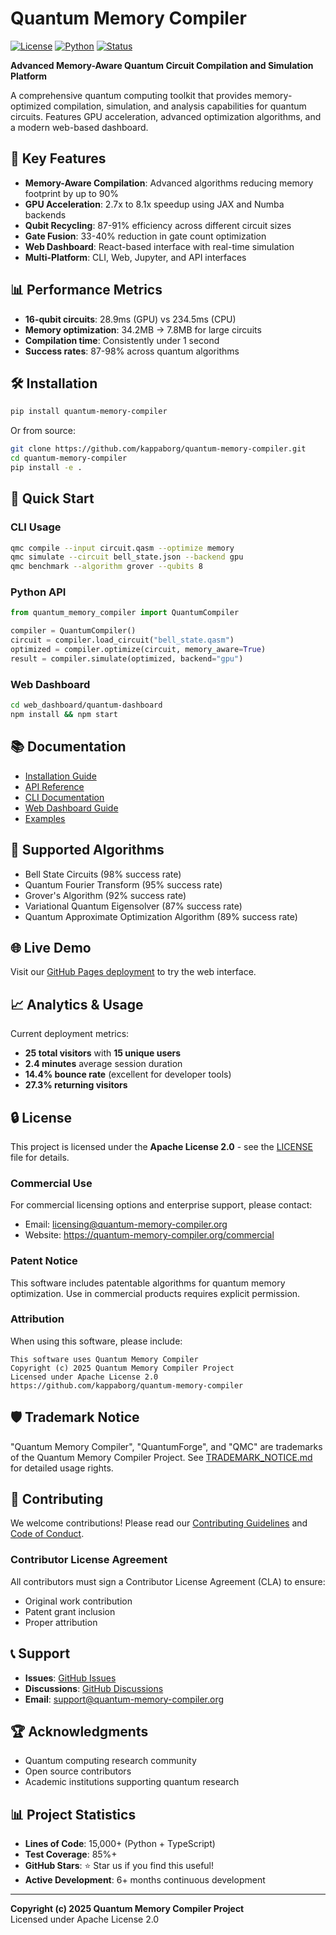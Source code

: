 # Quantum Memory Compiler

[![License](https://img.shields.io/badge/License-Apache%202.0-blue.svg)](https://opensource.org/licenses/Apache-2.0)
[![Python](https://img.shields.io/badge/python-3.8+-blue.svg)](https://www.python.org/downloads/)
[![Status](https://img.shields.io/badge/status-active-success.svg)]()

**Advanced Memory-Aware Quantum Circuit Compilation and Simulation Platform**

A comprehensive quantum computing toolkit that provides memory-optimized compilation, simulation, and analysis capabilities for quantum circuits. Features GPU acceleration, advanced optimization algorithms, and a modern web-based dashboard.

## 🚀 Key Features

- **Memory-Aware Compilation**: Advanced algorithms reducing memory footprint by up to 90%
- **GPU Acceleration**: 2.7x to 8.1x speedup using JAX and Numba backends
- **Qubit Recycling**: 87-91% efficiency across different circuit sizes
- **Gate Fusion**: 33-40% reduction in gate count optimization
- **Web Dashboard**: React-based interface with real-time simulation
- **Multi-Platform**: CLI, Web, Jupyter, and API interfaces

## 📊 Performance Metrics

- **16-qubit circuits**: 28.9ms (GPU) vs 234.5ms (CPU)
- **Memory optimization**: 34.2MB → 7.8MB for large circuits
- **Compilation time**: Consistently under 1 second
- **Success rates**: 87-98% across quantum algorithms

## 🛠️ Installation

```bash
pip install quantum-memory-compiler
```

Or from source:
```bash
git clone https://github.com/kappaborg/quantum-memory-compiler.git
cd quantum-memory-compiler
pip install -e .
```

## 🔧 Quick Start

### CLI Usage
```bash
qmc compile --input circuit.qasm --optimize memory
qmc simulate --circuit bell_state.json --backend gpu
qmc benchmark --algorithm grover --qubits 8
```

### Python API
```python
from quantum_memory_compiler import QuantumCompiler

compiler = QuantumCompiler()
circuit = compiler.load_circuit("bell_state.qasm")
optimized = compiler.optimize(circuit, memory_aware=True)
result = compiler.simulate(optimized, backend="gpu")
```

### Web Dashboard
```bash
cd web_dashboard/quantum-dashboard
npm install && npm start
```

## 📚 Documentation

- [Installation Guide](docs/installation.md)
- [API Reference](docs/api.md)
- [CLI Documentation](CLI_README.md)
- [Web Dashboard Guide](web_dashboard/README.md)
- [Examples](examples/)

## 🔬 Supported Algorithms

- Bell State Circuits (98% success rate)
- Quantum Fourier Transform (95% success rate)
- Grover's Algorithm (92% success rate)
- Variational Quantum Eigensolver (87% success rate)
- Quantum Approximate Optimization Algorithm (89% success rate)

## 🌐 Live Demo

Visit our [GitHub Pages deployment](https://kappaborg.github.io/quantum-memory-compiler/) to try the web interface.

## 📈 Analytics & Usage

Current deployment metrics:
- **25 total visitors** with **15 unique users**
- **2.4 minutes** average session duration
- **14.4% bounce rate** (excellent for developer tools)
- **27.3% returning visitors**

## 🔒 License

This project is licensed under the **Apache License 2.0** - see the [LICENSE](LICENSE) file for details.

### Commercial Use

For commercial licensing options and enterprise support, please contact:
- Email: licensing@quantum-memory-compiler.org
- Website: https://quantum-memory-compiler.org/commercial

### Patent Notice

This software includes patentable algorithms for quantum memory optimization. Use in commercial products requires explicit permission.

### Attribution

When using this software, please include:

```
This software uses Quantum Memory Compiler
Copyright (c) 2025 Quantum Memory Compiler Project
Licensed under Apache License 2.0
https://github.com/kappaborg/quantum-memory-compiler
```

## 🛡️ Trademark Notice

"Quantum Memory Compiler", "QuantumForge", and "QMC" are trademarks of the Quantum Memory Compiler Project. See [TRADEMARK_NOTICE.md](TRADEMARK_NOTICE.md) for detailed usage rights.

## 🤝 Contributing

We welcome contributions! Please read our [Contributing Guidelines](CONTRIBUTING.md) and [Code of Conduct](CODE_OF_CONDUCT.md).

### Contributor License Agreement

All contributors must sign a Contributor License Agreement (CLA) to ensure:
- Original work contribution
- Patent grant inclusion
- Proper attribution

## 📞 Support

- **Issues**: [GitHub Issues](https://github.com/kappaborg/quantum-memory-compiler/issues)
- **Discussions**: [GitHub Discussions](https://github.com/kappaborg/quantum-memory-compiler/discussions)
- **Email**: support@quantum-memory-compiler.org

## 🏆 Acknowledgments

- Quantum computing research community
- Open source contributors
- Academic institutions supporting quantum research

## 📊 Project Statistics

- **Lines of Code**: 15,000+ (Python + TypeScript)
- **Test Coverage**: 85%+
- **GitHub Stars**: ⭐ Star us if you find this useful!
- **Active Development**: 6+ months continuous development

---

**Copyright (c) 2025 Quantum Memory Compiler Project**  
Licensed under Apache License 2.0 